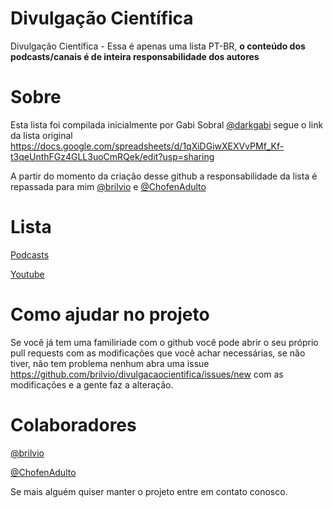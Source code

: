 # Divulgação Científica 
Divulgação Científica - Essa é apenas uma lista PT-BR, **o conteúdo dos podcasts/canais é de inteira responsabilidade dos autores**

# Sobre
Esta lista foi compilada inicialmente por Gabi Sobral [@darkgabi](http://twitter.com/darkgabi) segue o link da lista original https://docs.google.com/spreadsheets/d/1qXiDGiwXEXVvPMf_Kf-t3qeUnthFGz4GLL3uoCmRQek/edit?usp=sharing

A partir do momento da criação desse github a responsabilidade da lista é repassada para mim [@brilvio](http://twitter.com/brilvio) e [@ChofenAdulto](http://twiter.com/ChofenAdulto)

# Lista
[Podcasts](PODCASTS.md)  

[Youtube](YOUTUBE.md)

# Como ajudar no projeto
Se você já tem uma familiriade com o github você pode abrir o seu próprio pull requests com as modificações que você achar necessárias, se não tiver, não tem problema nenhum abra uma issue https://github.com/brilvio/divulgacaocientifica/issues/new com as modificações e a gente faz a alteração.

# Colaboradores
[@brilvio](http://twitter.com/brilvio)

[@ChofenAdulto](http://twiter.com/ChofenAdulto)

Se mais alguém quiser manter o projeto entre em contato conosco.
